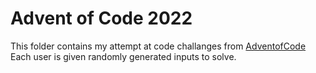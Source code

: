 # Advent of Code 2022
This folder contains my attempt at code challanges from [AdventofCode](https://adventofcode.com/2022)
Each user is given randomly generated inputs to solve.


